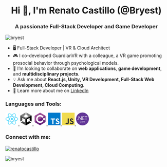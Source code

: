 <h1 align="center">Hi 👋, I'm Renato Castillo (@Bryest)</h1>
<h3 align="center">A passionate Full-Stack Developer and Game Developer</h3>

<p align="left"> <img src="https://komarev.com/ghpvc/?username=bryest&label=Profile%20views&color=0e75b6&style=flat" alt="bryest" /> </p>

- 🖥️ Full-Stack Developer | VR & Cloud Architect
- 🎮 I co-developed GuardianVR with a colleague, a VR game promoting prosocial behavior through psychological models.
- 🤝 I’m looking to collaborate on **web applications**, **game development**, and **multidisciplinary projects**.
- 💡 Ask me about **React.js, Unity, VR Development, Full-Stack Web Development, Cloud Computing**.
- 📝 Learn more about me on [LinkedIn](https://www.linkedin.com/in/renato-castillo-a294a915a/)

<h3 align="left">Languages and Tools:</h3>
<p align="left">
<a href="https://reactjs.org/" target="_blank" rel="noreferrer"> 
  <img src="https://raw.githubusercontent.com/devicons/devicon/master/icons/react/react-original.svg" alt="react" width="40" height="40"/> 
</a> 
<a href="https://unity.com/" target="_blank" rel="noreferrer"> 
  <img src="https://raw.githubusercontent.com/devicons/devicon/master/icons/unity/unity-original.svg" alt="unity" width="40" height="40"/> 
</a>
<a href="https://learn.microsoft.com/en-us/dotnet/csharp/" target="_blank" rel="noreferrer"> 
  <img src="https://raw.githubusercontent.com/devicons/devicon/master/icons/csharp/csharp-original.svg" alt="csharp" width="40" height="40"/> 
</a>
<a href="https://www.typescriptlang.org/" target="_blank" rel="noreferrer"> 
  <img src="https://raw.githubusercontent.com/devicons/devicon/master/icons/typescript/typescript-original.svg" alt="typescript" width="40" height="40"/> 
</a>
<a href="https://developer.mozilla.org/en-US/docs/Web/JavaScript" target="_blank" rel="noreferrer"> 
  <img src="https://raw.githubusercontent.com/devicons/devicon/master/icons/javascript/javascript-original.svg" alt="javascript" width="40" height="40"/> 
</a>
<a href="https://dotnet.microsoft.com/" target="_blank" rel="noreferrer"> 
  <img src="https://raw.githubusercontent.com/devicons/devicon/master/icons/dotnetcore/dotnetcore-original.svg" alt=".NET" width="40" height="40"/> 
</a>
</p>

<h3 align="left">Connect with me:</h3>
<p align="left">
<a href="https://linkedin.com/in/renatocastillo" target="blank">
  <img align="center" src="https://raw.githubusercontent.com/rahuldkjain/github-profile-readme-generator/master/src/images/icons/Social/linked-in-alt.svg" alt="renatocastillo" height="30" width="40" />
</a>
</p>

<p><img align="left" src="https://github-readme-stats.vercel.app/api/top-langs?username=bryest&show_icons=true&locale=en&layout=compact" alt="bryest" /></p>
